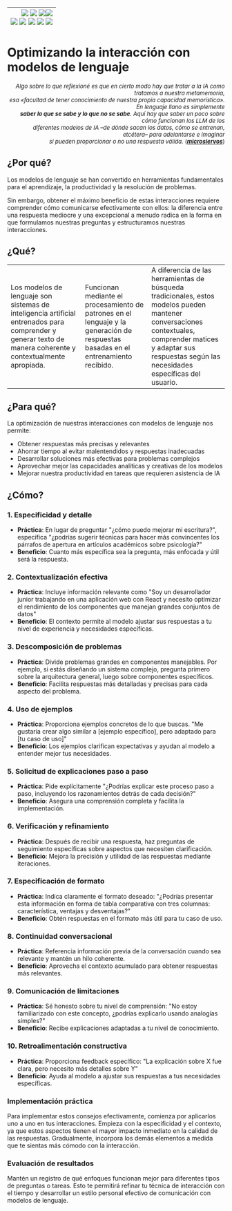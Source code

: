 <div align=right>
 
|[![](https://img.shields.io/badge/-Inicio-FFF?style=flat&logo=Emlakjet&logoColor=black)](/README.md) [![](https://img.shields.io/badge/-Introducción-FFF?style=flat&logo=abbrobotstudio&logoColor=black)](/documentos/intro.md) [![](https://img.shields.io/badge/-Panorámica-FFF?style=flat&logo=openstreetmap&logoColor=black)](/documentos/panoramica.md)[![](https://img.shields.io/badge/-Modelos_de_lenguaje-FFF?style=flat&logo=LiveChat&logoColor=black)](/documentos/LLMs.md)<br>  [![](https://img.shields.io/badge/-Prompts-FFF?style=flat&logo=Proton&logoColor=black)](/documentos/prompts/README.md) [![](https://img.shields.io/badge/-Ing,_de_prompts-FFF?style=flat&logo=googleearthengine&logoColor=black)](/documentos/ingenieriaDePrompts/README.md) [![](https://img.shields.io/badge/-Patrones-FFF?style=flat&logo=textpattern&logoColor=black)](/documentos/ingenieriaDePrompts/patrones/README.md) [![](https://img.shields.io/badge/8vP-FFF?style=flat&logo=v8&logoColor=black)](/documentos/prompts/mejoresPracticas/8virtudesDelPrompting.md) [![](https://img.shields.io/badge/-Casos_de_uso-FFF?style=flat&logo=gitbook&logoColor=black)](/documentos/casosDeUso/README.md)|
|-:|

</div>

# Optimizando la interacción con modelos de lenguaje

<div align=right>

<font size=-1>

*Algo sobre lo que reflexioné es que en cierto modo hay que tratar a la IA como tratamos a nuestra metamemoria,<br>
esa «facultad de tener conocimiento de nuestra propia capacidad memorística». En lenguaje llano es simplemente<br>
**saber lo que se sabe y lo que no se sabe**. Aquí hay que saber un poco sobre cómo funcionan los LLM de los<br>
diferentes modelos de IA –de dónde sacan los datos, cómo se entrenan, etcétera– para adelantarse e imaginar<br>
si pueden proporcionar o no una respuesta válida.* ([***microsiervos***](https://www.microsiervos.com/archivo/ia/como-trabajar-dia-dia-ia-no-morir-intento.html))

</font>

</div>

## ¿Por qué?

Los modelos de lenguaje se han convertido en herramientas fundamentales para el aprendizaje, la productividad y la resolución de problemas. 

Sin embargo, obtener el máximo beneficio de estas interacciones requiere comprender cómo comunicarse efectivamente con ellos: la diferencia entre una respuesta mediocre y una excepcional a menudo radica en la forma en que formulamos nuestras preguntas y estructuramos nuestras interacciones.

## ¿Qué?

||||
|-|-|-|
|Los modelos de lenguaje son sistemas de inteligencia artificial entrenados para comprender y generar texto de manera coherente y contextualmente apropiada.|Funcionan mediante el procesamiento de patrones en el lenguaje y la generación de respuestas basadas en el entrenamiento recibido.|A diferencia de las herramientas de búsqueda tradicionales, estos modelos pueden mantener conversaciones contextuales, comprender matices y adaptar sus respuestas según las necesidades específicas del usuario.|

## ¿Para qué?

La optimización de nuestras interacciones con modelos de lenguaje nos permite:
- Obtener respuestas más precisas y relevantes
- Ahorrar tiempo al evitar malentendidos y respuestas inadecuadas
- Desarrollar soluciones más efectivas para problemas complejos
- Aprovechar mejor las capacidades analíticas y creativas de los modelos
- Mejorar nuestra productividad en tareas que requieren asistencia de IA

## ¿Cómo?

### 1. Especificidad y detalle

- **Práctica**: En lugar de preguntar "¿cómo puedo mejorar mi escritura?", especifica "¿podrías sugerir técnicas para hacer más convincentes los párrafos de apertura en artículos académicos sobre psicología?"
- **Beneficio**: Cuanto más específica sea la pregunta, más enfocada y útil será la respuesta.

### 2. Contextualización efectiva

- **Práctica**: Incluye información relevante como "Soy un desarrollador junior trabajando en una aplicación web con React y necesito optimizar el rendimiento de los componentes que manejan grandes conjuntos de datos"
- **Beneficio**: El contexto permite al modelo ajustar sus respuestas a tu nivel de experiencia y necesidades específicas.

### 3. Descomposición de problemas

- **Práctica**: Divide problemas grandes en componentes manejables. Por ejemplo, si estás diseñando un sistema complejo, pregunta primero sobre la arquitectura general, luego sobre componentes específicos.
- **Beneficio**: Facilita respuestas más detalladas y precisas para cada aspecto del problema.

### 4. Uso de ejemplos

- **Práctica**: Proporciona ejemplos concretos de lo que buscas. "Me gustaría crear algo similar a [ejemplo específico], pero adaptado para [tu caso de uso]"
- **Beneficio**: Los ejemplos clarifican expectativas y ayudan al modelo a entender mejor tus necesidades.

### 5. Solicitud de explicaciones paso a paso

- **Práctica**: Pide explícitamente "¿Podrías explicar este proceso paso a paso, incluyendo los razonamientos detrás de cada decisión?"
- **Beneficio**: Asegura una comprensión completa y facilita la implementación.

### 6. Verificación y refinamiento

- **Práctica**: Después de recibir una respuesta, haz preguntas de seguimiento específicas sobre aspectos que necesiten clarificación.
- **Beneficio**: Mejora la precisión y utilidad de las respuestas mediante iteraciones.

### 7. Especificación de formato

- **Práctica**: Indica claramente el formato deseado: "¿Podrías presentar esta información en forma de tabla comparativa con tres columnas: característica, ventajas y desventajas?"
- **Beneficio**: Obtén respuestas en el formato más útil para tu caso de uso.

### 8. Continuidad conversacional

- **Práctica**: Referencia información previa de la conversación cuando sea relevante y mantén un hilo coherente.
- **Beneficio**: Aprovecha el contexto acumulado para obtener respuestas más relevantes.

### 9. Comunicación de limitaciones

- **Práctica**: Sé honesto sobre tu nivel de comprensión: "No estoy familiarizado con este concepto, ¿podrías explicarlo usando analogías simples?"
- **Beneficio**: Recibe explicaciones adaptadas a tu nivel de conocimiento.

### 10. Retroalimentación constructiva

- **Práctica**: Proporciona feedback específico: "La explicación sobre X fue clara, pero necesito más detalles sobre Y"
- **Beneficio**: Ayuda al modelo a ajustar sus respuestas a tus necesidades específicas.

### Implementación práctica

Para implementar estos consejos efectivamente, comienza por aplicarlos uno a uno en tus interacciones. Empieza con la especificidad y el contexto, ya que estos aspectos tienen el mayor impacto inmediato en la calidad de las respuestas. Gradualmente, incorpora los demás elementos a medida que te sientas más cómodo con la interacción.

### Evaluación de resultados

Mantén un registro de qué enfoques funcionan mejor para diferentes tipos de preguntas o tareas. Esto te permitirá refinar tu técnica de interacción con el tiempo y desarrollar un estilo personal efectivo de comunicación con modelos de lenguaje.

